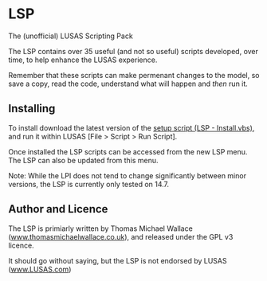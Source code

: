 LSP
===
The (unofficial) LUSAS Scripting Pack

The LSP contains over 35 useful (and not so useful) scripts developed, over time, to help enhance the LUSAS experience.

Remember that these scripts can make permenant changes to the model, so save a copy, read the code, understand what will happen and _then_ run it.

Installing
----------

To install download the latest version of the [setup script (LSP - Install.vbs)](https://raw.github.com/thomasmichaelwallace/LSP/master/LSP%20-%20Install.vbs "Setup"), and run it within LUSAS [File > Script > Run Script].

Once installed the LSP scripts can be accessed from the new LSP menu. The LSP can also be updated from this menu.

Note: While the LPI does not tend to change significantly between minor versions, the LSP is currently only tested on 14.7.

Author and Licence
----------

The LSP is primiarly written by Thomas Michael Wallace (www.thomasmichaelwallace.co.uk), and released under the GPL v3 licence.

It should go without saying, but the LSP is not endorsed by LUSAS (www.LUSAS.com)
